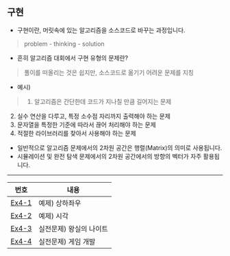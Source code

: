 ## 구현

- 구현이란, 머릿속에 있는 알고리즘을 소스코드로 바꾸는 과정입니다.
 > problem - thinking - solution
- 흔히 알고리즘 대회에서 구현 유형의 문제란?
 > 풀이를 떠올리는 것은 쉽지만, 소스코드로 옮기기 어려운 문제를 지칭
- 예시)
 > 1. 알고리즘은 간단한데 코드가 지나칠 만큼 길어지는 문제
 2. 실수 연산을 다루고, 특정 소수점 자리까지 출력해야 하는 문제
 3. 문자열을 특정한 기준에 따라서 끊어 처리해야 하는 문제
 4. 적절한 라이브러리를 찾아서 사용해야 하는 문제
- 일반적으로 알고리즘 문제에서의 2차원 공간은 행렬(Matrix)의 의미로 사용됩니다.
- 시뮬레이션 및 완전 탐색 문제에서의 2차원 공간에서의 방향의 벡터가 자주 활용됩니다.

---

|번호|내용|
|---|---|
[Ex4-1](Ans4-1.py)|예제) 상하좌우
[Ex4-2](Ans4-2.py)|예제) 시각
[Ex4-3](Ans4-3.py)|실전문제) 왕실의 나이트
[Ex4-4](Ans4-4.py)|실전문제) 게임 개발